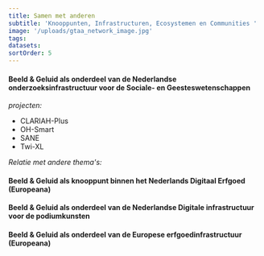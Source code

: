 ```yaml
---
title: Samen met anderen
subtitle: 'Knooppunten, Infrastructuren, Ecosystemen en Communities '
image: '/uploads/gtaa_network_image.jpg'
tags:
datasets:
sortOrder: 5
---
```


#### Beeld & Geluid als onderdeel van de Nederlandse onderzoeksinfrastructuur voor de Sociale- en Geesteswetenschappen

_projecten:_

- CLARIAH-Plus
- OH-Smart
- SANE
- Twi-XL

_Relatie met andere thema's:_

#### Beeld & Geluid als knooppunt binnen het Nederlands Digitaal Erfgoed (Europeana)

#### Beeld & Geluid als onderdeel van de Nederlandse Digitale infrastructuur voor de podiumkunsten

#### Beeld & Geluid als onderdeel van de Europese erfgoedinfrastructuur (Europeana)
